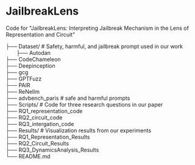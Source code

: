 # JailbreakLens
Code for "JailbreakLens: Interpreting Jailbreak Mechanism in the Lens of Representation and Circuit"


├── Dataset/ # Safety, harmful, and jailbreak prompt used in our work  
&emsp;&emsp;├── Autodan  
    ├── CodeChameleon  
    ├── Deepinception  
    ├── gcg  
    ├── GPTFuzz  
    ├── PAIR  
    ├── ReNellm  
    ├── advbench_paris # safe and harmful prompts  
├── Scripts/ # Code for three research questions in our paper  
    ├── RQ1_representation_code  
    ├── RQ2_circuit_code  
    ├── RQ3_intergation_code  
├── Results/ # Visualization results from our experiments  
    ├── RQ1_Representation_Results  
    ├── RQ2_Circuit_Results  
    ├── RQ3_DynamicsAnalysis_Results  
└── README.md
